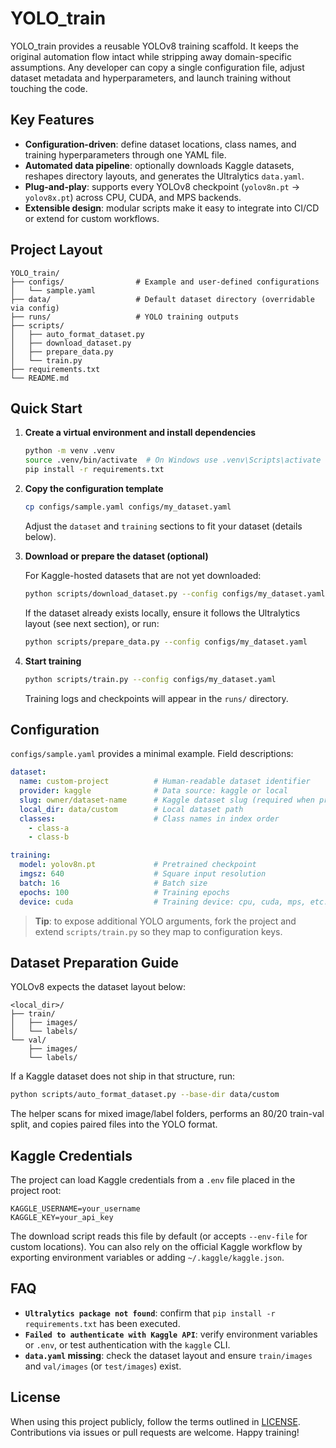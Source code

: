 # YOLO_train

YOLO_train provides a reusable YOLOv8 training scaffold. It keeps the original automation flow intact while stripping away domain-specific assumptions. Any developer can copy a single configuration file, adjust dataset metadata and hyperparameters, and launch training without touching the code.

## Key Features

- **Configuration-driven**: define dataset locations, class names, and training hyperparameters through one YAML file.
- **Automated data pipeline**: optionally downloads Kaggle datasets, reshapes directory layouts, and generates the Ultralytics `data.yaml`.
- **Plug-and-play**: supports every YOLOv8 checkpoint (`yolov8n.pt` → `yolov8x.pt`) across CPU, CUDA, and MPS backends.
- **Extensible design**: modular scripts make it easy to integrate into CI/CD or extend for custom workflows.

## Project Layout

```
YOLO_train/
├── configs/                # Example and user-defined configurations
│   └── sample.yaml
├── data/                   # Default dataset directory (overridable via config)
├── runs/                   # YOLO training outputs
├── scripts/
│   ├── auto_format_dataset.py
│   ├── download_dataset.py
│   ├── prepare_data.py
│   └── train.py
├── requirements.txt
└── README.md
```

## Quick Start

1. **Create a virtual environment and install dependencies**

   ```bash
   python -m venv .venv
   source .venv/bin/activate  # On Windows use .venv\Scripts\activate
   pip install -r requirements.txt
   ```

2. **Copy the configuration template**

   ```bash
   cp configs/sample.yaml configs/my_dataset.yaml
   ```

   Adjust the `dataset` and `training` sections to fit your dataset (details below).

3. **Download or prepare the dataset (optional)**

   For Kaggle-hosted datasets that are not yet downloaded:

   ```bash
   python scripts/download_dataset.py --config configs/my_dataset.yaml
   ```

   If the dataset already exists locally, ensure it follows the Ultralytics layout (see next section), or run:

   ```bash
   python scripts/prepare_data.py --config configs/my_dataset.yaml
   ```

4. **Start training**

   ```bash
   python scripts/train.py --config configs/my_dataset.yaml
   ```

   Training logs and checkpoints will appear in the `runs/` directory.

## Configuration

`configs/sample.yaml` provides a minimal example. Field descriptions:

```yaml
dataset:
  name: custom-project          # Human-readable dataset identifier
  provider: kaggle              # Data source: kaggle or local
  slug: owner/dataset-name      # Kaggle dataset slug (required when provider=kaggle)
  local_dir: data/custom        # Local dataset path
  classes:                      # Class names in index order
    - class-a
    - class-b

training:
  model: yolov8n.pt             # Pretrained checkpoint
  imgsz: 640                    # Square input resolution
  batch: 16                     # Batch size
  epochs: 100                   # Training epochs
  device: cuda                  # Training device: cpu, cuda, mps, etc.
```

> **Tip**: to expose additional YOLO arguments, fork the project and extend `scripts/train.py` so they map to configuration keys.

## Dataset Preparation Guide

YOLOv8 expects the dataset layout below:

```
<local_dir>/
├── train/
│   ├── images/
│   └── labels/
└── val/
    ├── images/
    └── labels/
```

If a Kaggle dataset does not ship in that structure, run:

```bash
python scripts/auto_format_dataset.py --base-dir data/custom
```

The helper scans for mixed image/label folders, performs an 80/20 train-val split, and copies paired files into the YOLO format.

## Kaggle Credentials

The project can load Kaggle credentials from a `.env` file placed in the project root:

```
KAGGLE_USERNAME=your_username
KAGGLE_KEY=your_api_key
```

The download script reads this file by default (or accepts `--env-file` for custom locations). You can also rely on the official Kaggle workflow by exporting environment variables or adding `~/.kaggle/kaggle.json`.

## FAQ

- **`Ultralytics package not found`**: confirm that `pip install -r requirements.txt` has been executed.
- **`Failed to authenticate with Kaggle API`**: verify environment variables or `.env`, or test authentication with the `kaggle` CLI.
- **`data.yaml` missing**: check the dataset layout and ensure `train/images` and `val/images` (or `test/images`) exist.

## License

When using this project publicly, follow the terms outlined in [LICENSE](../LICENSE). Contributions via issues or pull requests are welcome. Happy training!
